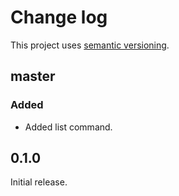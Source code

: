 # Change log

This project uses [semantic versioning](http://semver.org/).

## master

### Added

- Added list command.

## 0.1.0

Initial release.
